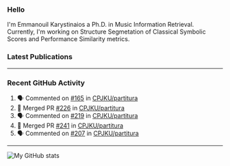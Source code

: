### Hello

I'm Emmanouil Karystinaios a Ph.D. in Music Information Retrieval.
Currently, I'm working on Structure Segmetation of Classical Symbolic Scores and Performance Similarity metrics.


### Latest Publications

<!-- BLOG-POST-LIST:START -->
<!-- BLOG-POST-LIST:END -->

---

### Recent GitHub Activity
  
<!--START_SECTION:activity-->
1. 🗣 Commented on [#165](https://github.com/CPJKU/partitura/issues/165) in [CPJKU/partitura](https://github.com/CPJKU/partitura)
2. 🎉 Merged PR [#226](https://github.com/CPJKU/partitura/pull/226) in [CPJKU/partitura](https://github.com/CPJKU/partitura)
3. 🗣 Commented on [#219](https://github.com/CPJKU/partitura/issues/219) in [CPJKU/partitura](https://github.com/CPJKU/partitura)
4. 🎉 Merged PR [#241](https://github.com/CPJKU/partitura/pull/241) in [CPJKU/partitura](https://github.com/CPJKU/partitura)
5. 🗣 Commented on [#207](https://github.com/CPJKU/partitura/issues/207) in [CPJKU/partitura](https://github.com/CPJKU/partitura)
<!--END_SECTION:activity-->

---

![My GitHub stats](https://github-readme-stats.vercel.app/api?username=manoskary&show_icons=true&theme=radical)


<!--
**manoskary/manoskary** is a ✨ _special_ ✨ repository because its `README.md` (this file) appears on your GitHub profile.

Here are some ideas to get you started:

- 🔭 I’m currently working on ...
- 🌱 I’m currently learning ...
- 👯 I’m looking to collaborate on ...
- 🤔 I’m looking for help with ...
- 💬 Ask me about ...
- 📫 How to reach me: ...
- 😄 Pronouns: ...
- ⚡ Fun fact: ...
-->
